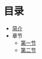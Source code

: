 # 目录

* [简介](README.md)
* 章节
    * [第一节](../metadata/folder1/test.md)
    * [第二节](../metadata/folder2/test.md)

